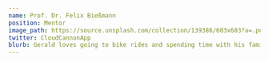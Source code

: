 ```yaml
---
name: Prof. Dr. Felix Bießmann
position: Mentor
image_path: https://source.unsplash.com/collection/139386/603x603?a=.png
twitter: CloudCannonApp
blurb: Gerald loves going to bike rides and spending time with his family.
---
```

